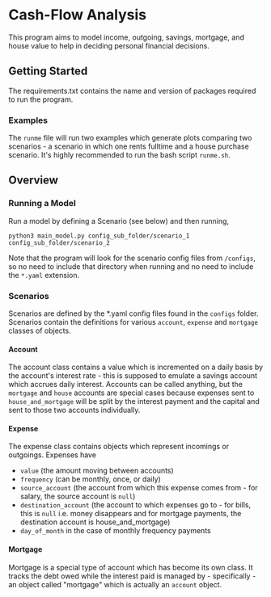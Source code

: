 # Cash-Flow Analysis

This program aims to model income, outgoing, savings, mortgage, and house value to help in deciding personal financial decisions. 

## Getting Started

The requirements.txt contains the name and version of packages required to run the program.

### Examples

The `runme` file will run two examples which generate plots comparing two scenarios - a scenario in which one rents fulltime and a house purchase scenario. It's highly recommended to run the bash script `runme.sh`.

## Overview

### Running a Model

Run a model by defining a Scenario (see below) and then running,
```
python3 main_model.py config_sub_folder/scenario_1 config_sub_folder/scenario_2
```
Note that the program will look for the scenario config files from `/configs`, so no need to include that directory when running and no need to include the `*.yaml` extension.

### Scenarios

Scenarios are defined by the *.yaml config files found in the `configs` folder. Scenarios contain the definitions for various `account`, `expense` and `mortgage` classes of objects.

#### Account

The account class contains a value which is incremented on a daily basis by the account's interest rate - this is supposed to emulate a savings account which accrues daily interest. Accounts can be called anything, but the `mortgage` and `house` accounts are special cases because expenses sent to `house_and_mortgage` will be split by the interest payment and the capital and sent to those two accounts individually. 

#### Expense

The expense class contains objects which represent incomings or outgoings. Expenses have
- `value` (the amount moving between accounts)
- `frequency` (can be monthly, once, or daily)
- `source_account` (the account from which this expense comes from - for salary, the source account is `null`)
- `destination_account` (the account to which expenses go to - for bills, this is `null` i.e. money disappears and for mortgage payments, the destination account is house_and_mortgage)
- `day_of_month` in the case of monthly frequency payments

#### Mortgage

Mortgage is a special type of account which has become its own class. It tracks the debt owed while the interest paid is managed by - specifically - an object called "mortgage" which is actually an `account` object.

